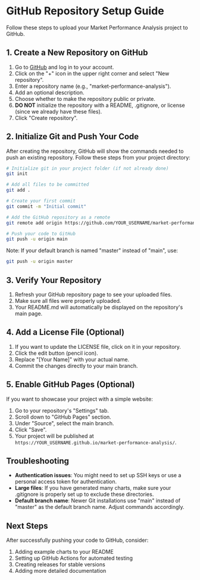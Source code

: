 # GitHub Repository Setup Guide

Follow these steps to upload your Market Performance Analysis project to GitHub.

## 1. Create a New Repository on GitHub

1. Go to [GitHub](https://github.com/) and log in to your account.
2. Click on the "+" icon in the upper right corner and select "New repository".
3. Enter a repository name (e.g., "market-performance-analysis").
4. Add an optional description.
5. Choose whether to make the repository public or private.
6. **DO NOT** initialize the repository with a README, .gitignore, or license (since we already have these files).
7. Click "Create repository".

## 2. Initialize Git and Push Your Code

After creating the repository, GitHub will show the commands needed to push an existing repository. Follow these steps from your project directory:

```bash
# Initialize git in your project folder (if not already done)
git init

# Add all files to be committed
git add .

# Create your first commit
git commit -m "Initial commit"

# Add the GitHub repository as a remote
git remote add origin https://github.com/YOUR_USERNAME/market-performance-analysis.git

# Push your code to GitHub
git push -u origin main
```

Note: If your default branch is named "master" instead of "main", use:
```bash
git push -u origin master
```

## 3. Verify Your Repository

1. Refresh your GitHub repository page to see your uploaded files.
2. Make sure all files were properly uploaded.
3. Your README.md will automatically be displayed on the repository's main page.

## 4. Add a License File (Optional)

1. If you want to update the LICENSE file, click on it in your repository.
2. Click the edit button (pencil icon).
3. Replace "[Your Name]" with your actual name.
4. Commit the changes directly to your main branch.

## 5. Enable GitHub Pages (Optional)

If you want to showcase your project with a simple website:

1. Go to your repository's "Settings" tab.
2. Scroll down to "GitHub Pages" section.
3. Under "Source", select the main branch.
4. Click "Save".
5. Your project will be published at `https://YOUR_USERNAME.github.io/market-performance-analysis/`.

## Troubleshooting

- **Authentication issues**: You might need to set up SSH keys or use a personal access token for authentication.
- **Large files**: If you have generated many charts, make sure your .gitignore is properly set up to exclude these directories.
- **Default branch name**: Newer Git installations use "main" instead of "master" as the default branch name. Adjust commands accordingly.

## Next Steps

After successfully pushing your code to GitHub, consider:

1. Adding example charts to your README
2. Setting up GitHub Actions for automated testing
3. Creating releases for stable versions
4. Adding more detailed documentation 